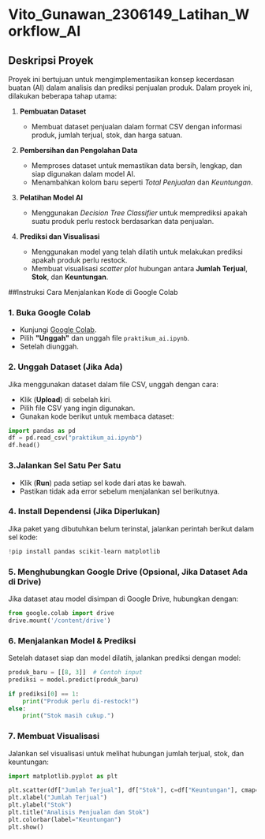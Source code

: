 # Vito_Gunawan_2306149_Latihan_Workflow_AI
## Deskripsi Proyek  
Proyek ini bertujuan untuk mengimplementasikan konsep kecerdasan buatan (AI) dalam analisis dan prediksi penjualan produk. Dalam proyek ini, dilakukan beberapa tahap utama:  

1. **Pembuatan Dataset**  
   - Membuat dataset penjualan dalam format CSV dengan informasi produk, jumlah terjual, stok, dan harga satuan.  

2. **Pembersihan dan Pengolahan Data**  
   - Memproses dataset untuk memastikan data bersih, lengkap, dan siap digunakan dalam model AI.  
   - Menambahkan kolom baru seperti *Total Penjualan* dan *Keuntungan*.  

3. **Pelatihan Model AI**  
   - Menggunakan *Decision Tree Classifier* untuk memprediksi apakah suatu produk perlu restock berdasarkan data penjualan.  

4. **Prediksi dan Visualisasi**  
   - Menggunakan model yang telah dilatih untuk melakukan prediksi apakah produk perlu restock.  
   - Membuat visualisasi *scatter plot* hubungan antara **Jumlah Terjual**, **Stok**, dan **Keuntungan**.


##Instruksi Cara Menjalankan Kode di Google Colab  
### 1️. Buka Google Colab  
- Kunjungi [Google Colab](https://colab.research.google.com/).  
- Pilih **"Unggah"** dan unggah file `praktikum_ai.ipynb`.  
- Setelah diunggah.  

### 2️. Unggah Dataset (Jika Ada)  
Jika menggunakan dataset dalam file CSV, unggah dengan cara:  
- Klik (**Upload**) di sebelah kiri.  
- Pilih file CSV yang ingin digunakan.  
- Gunakan kode berikut untuk membaca dataset:  

```python
import pandas as pd  
df = pd.read_csv("praktikum_ai.ipynb")
df.head()
```

### 3️.Jalankan Sel Satu Per Satu  
- Klik  (**Run**) pada setiap sel kode dari atas ke bawah.  
- Pastikan tidak ada error sebelum menjalankan sel berikutnya.  

### 4️. Install Dependensi (Jika Diperlukan)  
Jika paket yang dibutuhkan belum terinstal, jalankan perintah berikut dalam sel kode:  

```python
!pip install pandas scikit-learn matplotlib  
```

### 5️. Menghubungkan Google Drive (Opsional, Jika Dataset Ada di Drive)  
Jika dataset atau model disimpan di Google Drive, hubungkan dengan:  

```python
from google.colab import drive  
drive.mount('/content/drive')  
```

### 6️. Menjalankan Model & Prediksi  
Setelah dataset siap dan model dilatih, jalankan prediksi dengan model:  

```python
produk_baru = [[8, 3]]  # Contoh input  
prediksi = model.predict(produk_baru)  

if prediksi[0] == 1:  
    print("Produk perlu di-restock!")  
else:  
    print("Stok masih cukup.")  
```

### 7️. Membuat Visualisasi  
Jalankan sel visualisasi untuk melihat hubungan jumlah terjual, stok, dan keuntungan:  

```python
import matplotlib.pyplot as plt  

plt.scatter(df["Jumlah Terjual"], df["Stok"], c=df["Keuntungan"], cmap="coolwarm")  
plt.xlabel("Jumlah Terjual")  
plt.ylabel("Stok")  
plt.title("Analisis Penjualan dan Stok")  
plt.colorbar(label="Keuntungan")  
plt.show()
